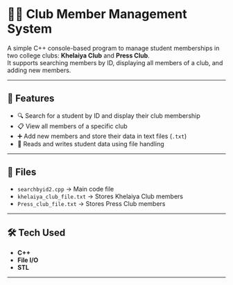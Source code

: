 # 🧑‍🎓 Club Member Management System

A simple C++ console-based program to manage student memberships in two college clubs: **Khelaiya Club** and **Press Club**.  
It supports searching members by ID, displaying all members of a club, and adding new members.

---

## 📌 Features

- 🔍 Search for a student by ID and display their club membership
- 📋 View all members of a specific club
- ➕ Add new members and store their data in text files (`.txt`)
- 📂 Reads and writes student data using file handling

---

## 📁 Files

- `searchbyid2.cpp` → Main code file
- `khelaiya_club_file.txt` → Stores Khelaiya Club members  
- `Press_club_file.txt` → Stores Press Club members  

---

## 🛠 Tech Used

- **C++**
- **File I/O**
- **STL**

---

